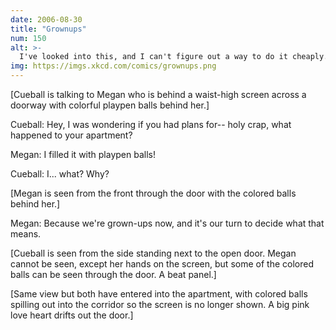```yaml
---
date: 2006-08-30
title: "Grownups"
num: 150
alt: >-
  I've looked into this, and I can't figure out a way to do it cheaply. And I guess it wouldn't be sanitary.
img: https://imgs.xkcd.com/comics/grownups.png
---
```

[Cueball is talking to Megan who is behind a waist-high screen across a doorway with colorful playpen balls behind her.]

Cueball: Hey, I was wondering if you had plans for-- holy crap, what happened to your apartment?

Megan: I filled it with playpen balls!

Cueball: I... what? Why?

[Megan is seen from the front through the door with the colored balls behind her.]

Megan: Because we're grown-ups now, and it's our turn to decide what that means.

[Cueball is seen from the side standing next to the open door. Megan cannot be seen, except her hands on the screen, but some of the colored balls can be seen through the door. A beat panel.]

[Same view but both have entered into the apartment, with colored balls spilling out into the corridor so the screen is no longer shown. A big pink love heart drifts out the door.]